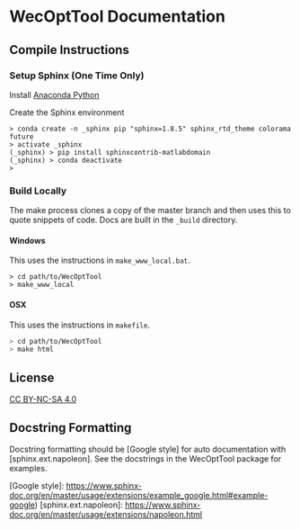 # WecOptTool Documentation

## Compile Instructions

### Setup Sphinx (One Time Only)

Install [Anaconda Python](https://www.anaconda.com/distribution/)

Create the Sphinx environment

```
> conda create -n _sphinx pip "sphinx=1.8.5" sphinx_rtd_theme colorama future
> activate _sphinx
(_sphinx) > pip install sphinxcontrib-matlabdomain
(_sphinx) > conda deactivate
>
```

### Build Locally

The make process clones a copy of the master branch and then uses this to quote 
snippets of code. Docs are built in the `_build` directory.

#### Windows

This uses the instructions in `make_www_local.bat`.

```
> cd path/to/WecOptTool
> make_www_local
```

#### OSX

This uses the instructions in `makefile`.

```bash
> cd path/to/WecOptTool
> make html
```

## License

[CC BY-NC-SA 4.0](https://creativecommons.org/licenses/by-nc-sa/4.0/)

## Docstring Formatting

Docstring formatting should be [Google style] for auto documentation with 
[sphinx.ext.napoleon]. See the docstrings in the WecOptTool package for 
examples.

[Google style]: https://www.sphinx-doc.org/en/master/usage/extensions/example_google.html#example-google)
[sphinx.ext.napoleon]: https://www.sphinx-doc.org/en/master/usage/extensions/napoleon.html
